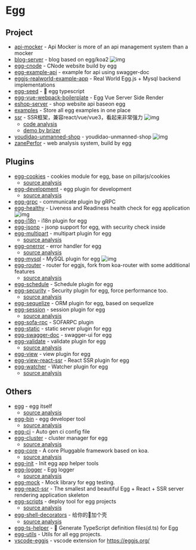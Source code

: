 # Egg

## Project

- [api-mocker](https://github.com/DXY-F2E/api-mocker) - Api Mocker is more of an api management system than a mocker
- [blog-server](https://github.com/immisso/blog-server) - blog based on egg/koa2 ![img](https://img.shields.io/github/stars/immisso/blog-server)
- [egg-cnode](https://github.com/cnodejs/egg-cnode) - CNode website build by egg
- [egg-example-api](https://github.com/FunnyLiu/egg-example-api) - example for api using swagger-doc
- [eggjs-realworld-example-app](https://github.com/eggjs-community/eggjs-realworld-example-app) - Real World Egg.js + Mysql backend implementations
- [egg-seed](https://github.com/ErikJiang/egg-seed) - <g-emoji class="g-emoji" alias="seedling" fallback-src="https://github.githubassets.com/images/icons/emoji/unicode/1f331.png">🌱</g-emoji> egg typescript 
- [egg-vue-webpack-boilerplate](https://github.com/easy-team/egg-vue-webpack-boilerplate) - Egg Vue Server Side Render
- [eshop-server](https://github.com/layverns/eshop-server) - shop website api baseon egg
- [examples](https://github.com/eggjs/examples) - Store all egg examples in one place
- [ssr](https://github.com/ykfe/ssr) - SSR框架，兼容react/vue/vue3，看起来非常强力 ![img](https://img.shields.io/github/stars/ykfe/ssr)
    - [code analysis](https://github.com/FunnyLiu/ssr/tree/readsource)
    - [demo by brizer](https://github.com/FunnyLiu/ssrDemo)
- [youdidao-unmanned-shop](https://github.com/lay-zhou/youdidao-unmanned-shop) - youdidao-unmanned-shop ![img](https://img.shields.io/github/stars/lay-zhou/youdidao-unmanned-shop)
- [zanePerfor](https://github.com/wangweianger/zanePerfor) - web analysis system, build by egg




## Plugins

- [egg-cookies](https://github.com/eggjs/egg-cookies) - cookies module for egg, base on pillarjs/cookies
    - [source analysis](https://github.com/FunnyLiu/egg-cookies/tree/readsource)
- [egg-development](https://github.com/eggjs/egg-development) - egg plugin for development
    - [source analysis](https://github.com/FunnyLiu/egg-development/tree/readsource)
- [egg-grpc](https://github.com/eggjs/egg-grpc) - communicate plugin by gRPC
- [egg-healthy](https://github.com/eggjs/egg-healthy) - Liveness and Readiness health check for egg application ![img](https://img.shields.io/github/stars/eggjs/egg-healthy)
- [egg-i18n](https://github.com/eggjs/egg-i18n) - i18n plugin for egg
- [egg-jsonp](https://github.com/eggjs/egg-jsonp) - jsonp support for egg, with security check inside
- [egg-multipart](https://github.com/eggjs/egg-multipart) - multipart plugin for egg
    - [source analysis](https://github.com/FunnyLiu/egg-multipart/tree/readsource)
- [egg-onerror](https://github.com/eggjs/egg-onerror) - error handler for egg
    - [source analysis](https://github.com/FunnyLiu/egg-onerror/tree/readsource)
- [egg-mysql](https://github.com/eggjs/egg-mysql) - MySQL plugin for egg ![img](https://img.shields.io/github/stars/eggjs/egg-mysql)
- [egg-router](https://github.com/eggjs/egg-router) - router for eggjs, fork from koa-router with some additional features
    - [source analysis](https://github.com/FunnyLiu/egg-router/tree/readsource)
- [egg-schedule](https://github.com/eggjs/egg-schedule) - Schedule plugin for egg
- [egg-security](https://github.com/eggjs/egg-security) - Security plugin for egg, force performance too.
    - [source analysis](https://github.com/FunnyLiu/egg-security/tree/readsource)
- [egg-sequelize](https://github.com/eggjs/egg-sequelize) - ORM plugin for egg, based on sequelize
- [egg-session](https://github.com/eggjs/egg-session) - session plugin for egg
    - [source analysis](https://github.com/FunnyLiu/egg-session/tree/readsource)
- [egg-sofa-rpc](https://github.com/eggjs/egg-sofa-rpc) - SOFARPC plugin
- [egg-static](https://github.com/eggjs/egg-static) - static server plugin for egg
- [egg-swagger-doc](https://github.com/Ysj291823/egg-swagger-doc) - swagger-ui for egg
- [egg-validate](https://github.com/eggjs/egg-validate) - validate plugin for egg
    - [source analysis](https://github.com/FunnyLiu/egg-validate/tree/readsource)
- [egg-view](https://github.com/eggjs/egg-view) - view plugin for egg
- [egg-view-react-ssr](https://github.com/easy-team/egg-view-react-ssr) - React SSR plugin for egg
- [egg-watcher](https://github.com/eggjs/egg-watcher) - Watcher plugin for egg
    - [source analysis](https://github.com/FunnyLiu/egg-watcher/tree/readsource)


## Others

- [egg](https://github.com/eggjs/egg) - egg itself
    - [source analysis](https://github.com/FunnyLiu/egg/tree/readsource)
- [egg-bin](https://github.com/eggjs/egg-bin) - egg developer tool
    - [source analysis](https://github.com/FunnyLiu/egg-bin/tree/readsource)
- [egg-ci](https://github.com/eggjs/egg-ci) - Auto gen ci config file
- [egg-cluster](https://github.com/eggjs/egg-cluster) - cluster manager for egg
    - [source analysis](https://github.com/FunnyLiu/egg-cluster/tree/readsource)
- [egg-core](https://github.com/eggjs/egg-core) - A core Pluggable framework based on koa.
    - [source analysis](https://github.com/FunnyLiu/egg-core/tree/readsource)
- [egg-init](https://github.com/eggjs/egg-init) - Init egg app helper tools
- [egg-logger](https://github.com/eggjs/egg-logger) - Egg logger
    - [source analysis](https://github.com/FunnyLiu/egg-logger/tree/readsource)
- [egg-mock](https://github.com/eggjs/egg-mock) - Mock library for egg testing.
- [egg-react-ssr](https://github.com/ykfe/egg-react-ssr) - The smallest and beautiful Egg + React + SSR server rendering application skeleton
- [egg-scripts](https://github.com/eggjs/egg-scripts) - deploy tool for egg projects
    - [source analysis](https://github.com/FunnyLiu/egg-scripts/tree/readsource)
- [egg-shell-decorators](https://github.com/super2god/egg-shell-decorators) - 给你的<g-emoji class="g-emoji" alias="egg" fallback-src="https://github.githubassets.com/images/icons/emoji/unicode/1f95a.png">🥚</g-emoji>加个壳
    - [source analysis](https://github.com/FunnyLiu/egg-shell-decorators/tree/readsource)
- [egg-ts-helper](https://github.com/whxaxes/egg-ts-helper) - <g-emoji class="g-emoji" alias="fried_egg" fallback-src="https://github.githubassets.com/images/icons/emoji/unicode/1f373.png">🍳</g-emoji> Generate TypeScript definition files(d.ts) for Egg
- [egg-utils](https://github.com/eggjs/egg-utils) - Utils for all egg projects.
- [vscode-eggjs](https://github.com/eggjs/vscode-eggjs) - vscode extension for <a href="https://eggjs.org/" rel="nofollow">https://eggjs.org/</a>

